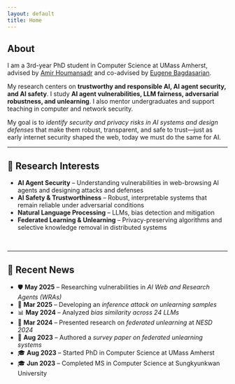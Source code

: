 ```yaml
---
layout: default
title: Home
---
```


## About
I am a 3rd-year PhD student in Computer Science at UMass Amherst, advised by [Amir Houmansadr](https://people.cs.umass.edu/~amir/) and co-advised by [Eugene Bagdasarian](https://people.cs.umass.edu/~eugene/). 

My research centers on **trustworthy and responsible AI, AI agent security, and AI safety**. I study **AI agent vulnerabilities, LLM fairness, adversarial robustness, and unlearning**. I also mentor undergraduates and support teaching in computer and network security.

My goal is to <em>identify security and privacy risks in AI systems and design defenses</em> that make them robust, transparent, and safe to trust—just as early internet security shaped the web, today we must do the same for AI.
<br>

---

## 🔬 Research Interests

- **AI Agent Security** – Understanding vulnerabilities in web-browsing AI agents and designing attacks and defenses  
- **AI Safety & Trustworthiness** – Robust, interpretable systems that remain reliable under adversarial conditions  
- **Natural Language Processing** – LLMs, bias detection and mitigation  
- **Federated Learning & Unlearning** – Privacy-preserving algorithms and selective knowledge removal in distributed systems  
<!-- - **Privacy-Preserving ML** – Differential privacy and secure computation for safeguarding sensitive data   -->
<br>

---

## 📢 Recent News
- 🛡️ **May 2025** – Researching vulnerabilities in <em>AI Web and Research Agents (WRAs)</em>  
- 🧩 **Mar 2025** – Developing an <em>inference attack on unlearning samples</em>  
- 📊 **May 2024** – Analyzed <em>bias similarity across 24 LLMs</em>  
- 🎤 **Mar 2024** – Presented research on <em>federated unlearning</em> at <em>NESD 2024</em>  
- 📄 **Aug 2023** – Authored a <em>survey paper on federated unlearning systems</em>  
- 🎓 **Aug 2023** – Started PhD in Computer Science at UMass Amherst  
- 🎓 **Jun 2023** – Completed MS in Computer Science at Sungkyunkwan University  
<br>

<!--## 🎓 Education
- **PhD in Computer Science** (2023–Present)  
  University of Massachusetts Amherst (UMass), Massachusetts  
- **MS in Computer Science** (2021–2023)  
  Sungkyunkwan University (SKKU), South Korea  
- **BS in Computer Science** (2016–2020)  
  Stony Brook University (SBU), New York   -->
